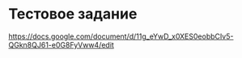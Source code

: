 # Тестовое задание

https://docs.google.com/document/d/11g_eYwD_x0XES0eobbCIv5-QGkn8QJ61-e0G8FyVww4/edit
